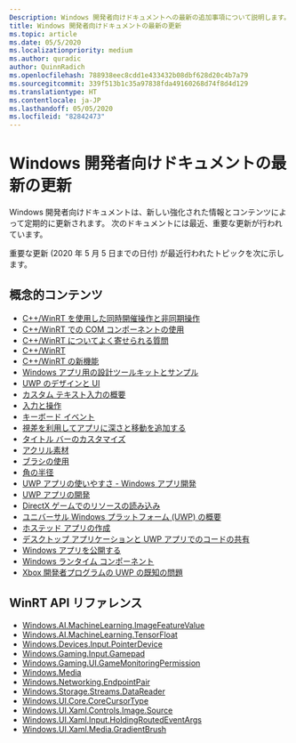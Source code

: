 ```yaml
---
Description: Windows 開発者向けドキュメントへの最新の追加事項について説明します。
title: Windows 開発者向けドキュメントの最新の更新
ms.topic: article
ms.date: 05/5/2020
ms.localizationpriority: medium
ms.author: quradic
author: QuinnRadich
ms.openlocfilehash: 788938eec8cdd1e433432b08dbf628d20c4b7a79
ms.sourcegitcommit: 339f513b1c35a97838fda49160268d74f8d4d129
ms.translationtype: HT
ms.contentlocale: ja-JP
ms.lasthandoff: 05/05/2020
ms.locfileid: "82842473"
---
```

# <a name="latest-updates-to-the-windows-developer-docs"></a>Windows 開発者向けドキュメントの最新の更新

Windows 開発者向けドキュメントは、新しい強化された情報とコンテンツによって定期的に更新されます。 次のドキュメントには最近、重要な更新が行われています。

重要な更新 (2020 年 5 月 5 日までの日付) が最近行われたトピックを次に示します。

## <a name="conceptual-content"></a>概念的コンテンツ

<ul>
<li><a href="https://docs.microsoft.com/windows/uwp/cpp-and-winrt-apis/concurrency">C++/WinRT を使用した同時開催操作と非同期操作</a></li>
<li><a href="https://docs.microsoft.com/windows/uwp/cpp-and-winrt-apis/consume-com">C++/WinRT での COM コンポーネントの使用</a></li>
<li><a href="https://docs.microsoft.com/windows/uwp/cpp-and-winrt-apis/faq">C++/WinRT についてよく寄せられる質問</a></li>
<li><a href="https://docs.microsoft.com/windows/uwp/cpp-and-winrt-apis/index">C++/WinRT</a></li>
<li><a href="https://docs.microsoft.com/windows/uwp/cpp-and-winrt-apis/news">C++/WinRT の新機能</a></li>
<li><a href="https://docs.microsoft.com/windows/uwp/design/downloads/index">Windows アプリ用の設計ツールキットとサンプル</a></li>
<li><a href="https://docs.microsoft.com/windows/uwp/design/index">UWP のデザインと UI</a></li>
<li><a href="https://docs.microsoft.com/windows/uwp/design/input/custom-text-input">カスタム テキスト入力の概要</a></li>
<li><a href="https://docs.microsoft.com/windows/uwp/design/input/index">入力と操作</a></li>
<li><a href="https://docs.microsoft.com/windows/uwp/design/input/keyboard-events">キーボード イベント</a></li>
<li><a href="https://docs.microsoft.com/windows/uwp/design/motion/parallax">視差を利用してアプリに深さと移動を追加する</a></li>
<li><a href="https://docs.microsoft.com/windows/uwp/design/shell/title-bar">タイトル バーのカスタマイズ</a></li>
<li><a href="https://docs.microsoft.com/windows/uwp/design/style/acrylic">アクリル素材</a></li>
<li><a href="https://docs.microsoft.com/windows/uwp/design/style/brushes">ブラシの使用</a></li>
<li><a href="https://docs.microsoft.com/windows/uwp/design/style/rounded-corner">角の半径</a></li>
<li><a href="https://docs.microsoft.com/windows/uwp/design/usability/index">UWP アプリの使いやすさ - Windows アプリ開発</a></li>
<li><a href="https://docs.microsoft.com/windows/uwp/develop/index">UWP アプリの開発</a></li>
<li><a href="https://docs.microsoft.com/windows/uwp/gaming/load-a-game-asset">DirectX ゲームでのリソースの読み込み</a></li>
<li><a href="https://docs.microsoft.com/windows/uwp/get-started/index">ユニバーサル Windows プラットフォーム (UWP) の概要</a></li>
<li><a href="https://docs.microsoft.com/windows/uwp/launch-resume/hosted-apps">ホステッド アプリの作成</a></li>
<li><a href="https://docs.microsoft.com/windows/uwp/porting/desktop-to-uwp-migrate">デスクトップ アプリケーションと UWP アプリでのコードの共有</a></li>
<li><a href="https://docs.microsoft.com/windows/uwp/publish/index">Windows アプリを公開する</a></li>
<li><a href="https://docs.microsoft.com/windows/uwp/winrt-components/index">Windows ランタイム コンポーネント</a></li>
<li><a href="https://docs.microsoft.com/windows/uwp/xbox-apps/known-issues">Xbox 開発者プログラムの UWP の既知の問題</a></li>
</ul>

## <a name="winrt-api-reference"></a>WinRT API リファレンス

<ul>
<li><a href="https://docs.microsoft.com/uwp/api/windows.ai.machinelearning.imagefeaturevalue">Windows.AI.MachineLearning.ImageFeatureValue</a></li>
<li><a href="https://docs.microsoft.com/uwp/api/windows.ai.machinelearning.tensorfloat">Windows.AI.MachineLearning.TensorFloat</a></li>
<li><a href="https://docs.microsoft.com/uwp/api/windows.devices.input.pointerdevice">Windows.Devices.Input.PointerDevice</a></li>
<li><a href="https://docs.microsoft.com/uwp/api/windows.gaming.input.gamepad">Windows.Gaming.Input.Gamepad</a></li>
<li><a href="https://docs.microsoft.com/uwp/api/windows.gaming.ui.gamemonitoringpermission">Windows.Gaming.UI.GameMonitoringPermission</a></li>
<li><a href="https://docs.microsoft.com/uwp/api/windows.media.windows.media">Windows.Media</a></li>
<li><a href="https://docs.microsoft.com/uwp/api/windows.networking.endpointpair">Windows.Networking.EndpointPair</a></li>
<li><a href="https://docs.microsoft.com/uwp/api/windows.storage.streams.datareader">Windows.Storage.Streams.DataReader</a></li>
<li><a href="https://docs.microsoft.com/uwp/api/windows.ui.core.corecursortype">Windows.UI.Core.CoreCursorType</a></li>
<li><a href="https://docs.microsoft.com/uwp/api/windows.ui.xaml.controls.image.source">Windows.UI.Xaml.Controls.Image.Source</a></li>
<li><a href="https://docs.microsoft.com/uwp/api/windows.ui.xaml.input.holdingroutedeventargs">Windows.UI.Xaml.Input.HoldingRoutedEventArgs</a></li>
<li><a href="https://docs.microsoft.com/uwp/api/windows.ui.xaml.media.gradientbrush">Windows.UI.Xaml.Media.GradientBrush</a></li>
</ul>
